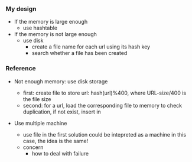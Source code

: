 

### My design
- If the memory is large enough
  - use hashtable
- If the memory is not large enough 
  - use disk
    - create a file name for each url using its hash key
    - search whether a file has been created

### Reference
- Not enough memory: use disk storage
  - first: create file to store url: hash(url)%400, where URL-size/400 is the file size
  - second: for a url, load the corresponding file to memory to check duplication, if not exist, insert in

- Use multiple machine
  - use file in the first solution could be intepreted as a machine in this case, the idea is the same!
  - concern
    - how to deal with failure
    
